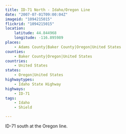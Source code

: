 ```yaml
---
title: ID-71 North - Idaho/Oregon Line
date: "2007-07-01T09:00:04Z"
imageid: "1094215015"
flickrid: "1094215015"
location:
    latitude: 44.844968
    longitude: -116.895989
places:
    - Adams County|Baker County|Oregon|United States
counties:
    - Baker County|Oregon|United States
countries:
    - United States
states:
    - Oregon|United States
highwaytypes:
    - Idaho State Highway
highways:
    - ID-71
tags:
    - Idaho
    - Shield

---
```

ID-71 south at the Oregon line.